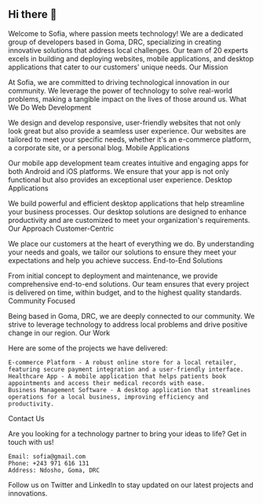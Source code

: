 ## Hi there 👋

<!--

**Here are some ideas to get you started:**

🙋‍♀️ A short introduction - what is your organization all about?
🌈 Contribution guidelines - how can the community get involved?
👩‍💻 Useful resources - where can the community find your docs? Is there anything else the community should know?
🍿 Fun facts - what does your team eat for breakfast?
🧙 Remember, you can do mighty things with the power of [Markdown](https://docs.github.com/github/writing-on-github/getting-started-with-writing-and-formatting-on-github/basic-writing-and-formatting-syntax)
-->

Welcome to Sofia, where passion meets technology! We are a dedicated group of developers based in Goma, DRC, specializing in creating innovative solutions that address local challenges. Our team of 20 experts excels in building and deploying websites, mobile applications, and desktop applications that cater to our customers' unique needs.
Our Mission

At Sofia, we are committed to driving technological innovation in our community. We leverage the power of technology to solve real-world problems, making a tangible impact on the lives of those around us.
What We Do
Web Development

We design and develop responsive, user-friendly websites that not only look great but also provide a seamless user experience. Our websites are tailored to meet your specific needs, whether it's an e-commerce platform, a corporate site, or a personal blog.
Mobile Applications

Our mobile app development team creates intuitive and engaging apps for both Android and iOS platforms. We ensure that your app is not only functional but also provides an exceptional user experience.
Desktop Applications

We build powerful and efficient desktop applications that help streamline your business processes. Our desktop solutions are designed to enhance productivity and are customized to meet your organization's requirements.
Our Approach
Customer-Centric

We place our customers at the heart of everything we do. By understanding your needs and goals, we tailor our solutions to ensure they meet your expectations and help you achieve success.
End-to-End Solutions

From initial concept to deployment and maintenance, we provide comprehensive end-to-end solutions. Our team ensures that every project is delivered on time, within budget, and to the highest quality standards.
Community Focused

Being based in Goma, DRC, we are deeply connected to our community. We strive to leverage technology to address local problems and drive positive change in our region.
Our Work

Here are some of the projects we have delivered:

    E-commerce Platform - A robust online store for a local retailer, featuring secure payment integration and a user-friendly interface.
    Healthcare App - A mobile application that helps patients book appointments and access their medical records with ease.
    Business Management Software - A desktop application that streamlines operations for a local business, improving efficiency and productivity.

Contact Us

Are you looking for a technology partner to bring your ideas to life? Get in touch with us!

    Email: sofia@gmail.com
    Phone: +243 971 616 131
    Address: Ndosho, Goma, DRC

Follow us on Twitter and LinkedIn to stay updated on our latest projects and innovations.
